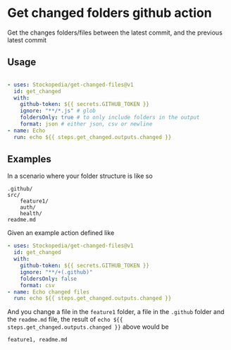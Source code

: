 # Get changed folders github action

Get the changes folders/files between the latest commit, and the previous latest commit

## Usage

```yaml

- uses: Stockopedia/get-changed-files@v1
  id: get_changed
  with:
    github-token: ${{ secrets.GITHUB_TOKEN }}
    ignore: "**/*.js" # glob
    foldersOnly: true # to only include folders in the output
    format: json # either json, csv or newline
- name: Echo
  run: echo ${{ steps.get_changed.outputs.changed }}
```

## Examples

In a scenario where your folder structure is like so

```files
.github/
src/
    feature1/
    auth/
    health/
readme.md
```

Given an example action defined like

```yaml
- uses: Stockopedia/get-changed-files@v1
  id: get_changed
  with:
    github-token: ${{ secrets.GITHUB_TOKEN }}
    ignore: "**/+(.github)"
    foldersOnly: false 
    format: csv
- name: Echo changed files
  run: echo ${{ steps.get_changed.outputs.changed }}
```

And you change a file in the `feature1` folder, a file in the `.github` folder and the `readme.md` file, the result of `echo ${{ steps.get_changed.outputs.changed }}` above would be

```csv
feature1, readme.md
```
